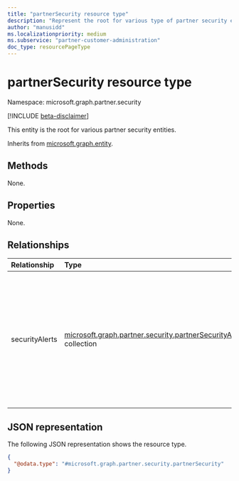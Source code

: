 ```yaml
---
title: "partnerSecurity resource type"
description: "Represent the root for various type of partner security entities."
author: "manusidd"
ms.localizationpriority: medium
ms.subservice: "partner-customer-administration"
doc_type: resourcePageType
---
```


# partnerSecurity resource type

Namespace: microsoft.graph.partner.security

[!INCLUDE [beta-disclaimer](../../includes/beta-disclaimer.md)]

This entity is the root for various partner security entities.


Inherits from [microsoft.graph.entity](../resources/entity.md).

## Methods

None.

## Properties

None.

## Relationships
|Relationship|Type|Description|
|:---|:---|:---|
|securityAlerts|[microsoft.graph.partner.security.partnerSecurityAlert](../resources/partner.security-partnersecurityalert.md) collection|This property represents security alert(s) or a vulnerability of a CSP partner's customer that the partner has to be made aware of for further action.|

## JSON representation
The following JSON representation shows the resource type.
<!-- {
  "blockType": "ignore",
  "keyProperty": "id",
  "@odata.type": "microsoft.graph.partner.security.partnerSecurity",
  "baseType": "microsoft.graph.entity",
  "openType": false
}
-->
``` json
{
  "@odata.type": "#microsoft.graph.partner.security.partnerSecurity"
}
```

